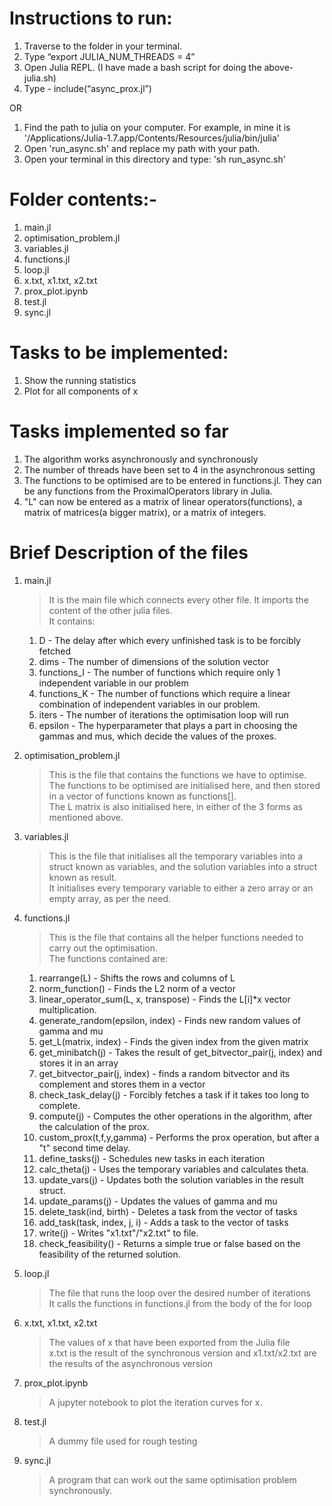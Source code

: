# Instructions to run:
1. Traverse to the folder in your terminal.
2. Type “export JULIA_NUM_THREADS = 4”
3. Open Julia REPL. (I have made a bash script for doing the above- julia.sh)
4. Type - include(“async_prox.jl”)

OR

1. Find the path to julia on your computer. For example, in mine it is '/Applications/Julia-1.7.app/Contents/Resources/julia/bin/julia'
2. Open 'run_async.sh' and replace my path with your path.
1. Open your terminal in this directory and type: 'sh run_async.sh'


# Folder contents:-
1.  main.jl
2.  optimisation_problem.jl
3.  variables.jl
4.  functions.jl
5.  loop.jl
6.  x.txt, x1.txt, x2.txt
7.  prox_plot.ipynb
8.  test.jl
9.  sync.jl

# Tasks to be implemented:
1.  Show the running statistics
2.  Plot for all components of x


# Tasks implemented so far
1. The algorithm works asynchronously and synchronously
2. The number of threads have been set to 4 in the asynchronous setting
3. The functions to be optimised are to be entered in functions.jl. They can be any functions from the ProximalOperators library in Julia. 
4. "L" can now be entered as a matrix of linear operators(functions), a matrix of matrices(a bigger matrix), or a matrix of integers.


# Brief Description of the files
1. main.jl
    >It is the main file which connects every other file. It imports the content of the other julia files.\
    >It contains:

    1. D - The delay after which every unfinished task is to be forcibly fetched
    2. dims - The number of dimensions of the solution vector
    3. functions_I - The number of functions which require only 1 independent variable in our problem
    4. functions_K - The number of functions which require a linear combination of independent variables in our problem.
    5. iters - The number of iterations the optimisation loop will run
    6. epsilon - The hyperparameter that plays a part in choosing the gammas and mus, which decide the values of the proxes.

    

2. optimisation_problem.jl
    >This is the file that contains the functions we have to optimise.\
    >The functions to be optimised are initialised here, and then stored in a vector of functions known as functions[].\
    >The L matrix is also initialised here, in either of the 3 forms as mentioned above.

3.  variables.jl
    >This is the file that initialises all the temporary variables into a struct known as variables, and the solution variables into a struct known as result. \
    >It initialises every temporary variable to either a zero array or an empty array, as per the need.

4.  functions.jl
    >This is the file that contains all the helper functions needed to carry out the optimisation.\
    >The functions contained are:
    1. rearrange(L) - Shifts the rows and columns of L
    2. norm_function() - Finds the L2 norm of a vector
    3. linear_operator_sum(L, x, transpose) - Finds the L[i]*x vector multiplication.
    4. generate_random(epsilon, index) - Finds new random values of gamma and mu
    5. get_L(matrix, index) - Finds the given index from the given matrix
    6. get_minibatch(j) - Takes the result of get_bitvector_pair(j, index) and stores it in an array
    7. get_bitvector_pair(j, index) - finds a random bitvector and its complement and stores them in a vector
    8. check_task_delay(j) - Forcibly fetches a task if it takes too long to complete.
    9. compute(j) - Computes the other operations in the algorithm, after the calculation of the prox. 
    10. custom_prox(t,f,y,gamma) - Performs the prox operation, but after a "t" second time delay.
    11. define_tasks(j) - Schedules new tasks in each iteration
    12. calc_theta(j) - Uses the temporary variables and calculates theta.
    13. update_vars(j) - Updates both the solution variables in the result struct.
    14. update_params(j) - Updates the values of gamma and mu
    15. delete_task(ind, birth) - Deletes a task from the vector of tasks
    16. add_task(task, index, j, i) - Adds a task to the vector of tasks
    17. write(j) - Writes "x1.txt"/"x2.txt" to file.
    18. check_feasibility() - Returns a simple true or false based on the feasibility of the returned solution. 

5.  loop.jl
    >The file that runs the loop over the desired number of iterations\
    >It calls the functions in functions.jl from the body of the for loop

6.  x.txt, x1.txt, x2.txt
    >The values of x that have been exported from the Julia file\
    >x.txt is the result of the synchronous version and x1.txt/x2.txt are the results of the asynchronous version

7.  prox_plot.ipynb
    >A jupyter notebook to plot the iteration curves for x.

8.  test.jl
    >A dummy file used for rough testing

9.  sync.jl
    >A program that can work out the same optimisation problem synchronously.
